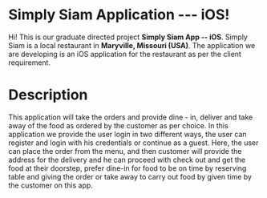 # Simply Siam Application --- iOS!

Hi! This is our graduate directed project **Simply Siam App -- iOS**. Simply Siam is a local restaurant in 
**Maryville, Missouri (USA)**. The application we are developing is an iOS application for the restaurant 
as per the client requirement.


# Description

This application will take the orders and provide dine - in, deliver and take away of the food as ordered by 
the customer as per choice. In this application we provide the user login in two different ways, the user can 
register and login with his credentials or continue as a guest. Here, the user can place the order from the 
menu, and then customer will provide the address for the delivery and he can proceed with check out and get 
the food at their doorstep, prefer dine-in for food to be on time by reserving table and giving the order or 
take away to carry out food by given time by the customer on this app.
